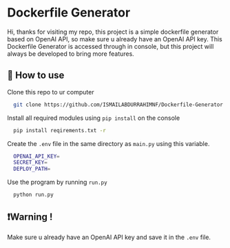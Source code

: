 # Dockerfile Generator

Hi, thanks for visiting my repo, this project is a simple dockerfile generator based on OpenAI API, so make sure u already have an OpenAI API key. This Dockerfile Generator is accessed through in console, but this project will always be developed to bring more features.

## 🔧 How to use

Clone this repo to ur computer

```bash
  git clone https://github.com/ISMAILABDURRAHIMNF/Dockerfile-Generator.git
```

Install all required modules using `pip install` on the console

```bash
  pip install reqirements.txt -r
```

Create the `.env` file in the same directory as `main.py` using this variable.

```bash
  OPENAI_API_KEY=
  SECRET_KEY=
  DEPLOY_PATH=
```

Use the program by running `run.py`

```bash
  python run.py
```

## ❗Warning !

Make sure u already have an OpenAI API key and save it in the `.env` file.